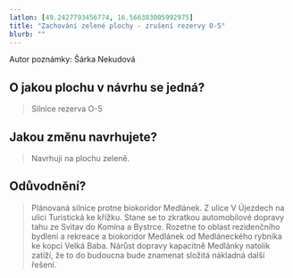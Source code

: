 ```yaml
---
latlon: [49.2427793456774, 16.566383005992975]
title: "Zachování zelené plochy - zrušení rezervy O-5"
blurb: ""
---
```


Autor poznámky: Šárka Nekudová

## O jakou plochu v návrhu se jedná?

> Silnice rezerva O-5

## Jakou změnu navrhujete?

> Navrhuji na plochu zeleně.

## Odůvodnění?

> Plánovaná silnice protne biokoridor Medlánek. Z ulice V Újezdech na ulici Turistická ke křížku. Stane se to zkratkou automobilové dopravy tahu ze Svitav do Komína a Bystrce. Rozetne to oblast rezidenčního bydlení a rekreace a biokoridor Medlánek od Medláneckého rybníka ke kopci Velká Baba. Nárůst dopravy kapacitně Medlánky natolik zatíží, že to do budoucna bude znamenat složitá nákladná další řešení.
